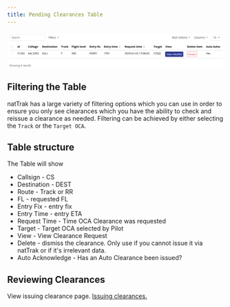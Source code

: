 ```yaml
---
title: Pending Clearances Table
---
```



![pending Clearances](/controller/img/nattrakpendingclr.png)

## Filtering the Table
natTrak has a large variety of filtering options which you can use in order to ensure you only see clearances which you have the ability to check and reissue a clearance as needed. Filtering can be achieved by either selecting the ```Track``` or the ```Target OCA```.

## Table structure
The Table will show

* Callsign - CS
* Destination - DEST
* Route - Track or RR
* FL - requested FL
* Entry Fix - entry fix
* Entry Time - entry ETA
* Request Time - Time OCA Clearance was requested
* Target - Target OCA selected by Pilot
* View - View Clearance Request
* Delete - dismiss the clearance. Only use if you cannot issue it via natTrak or if it's irrelevant data.
* Auto Acknowledge - Has an Auto Clearance been issued?

## Reviewing Clearances
View issuing clearance page. [Issuing clearances.](/controller/nattrak/issuing-clx)